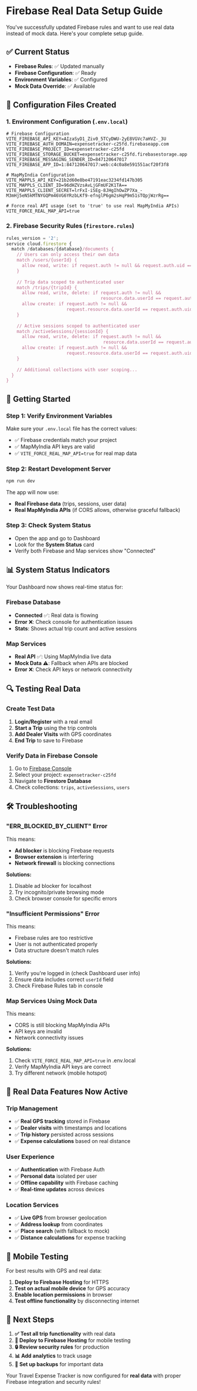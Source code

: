 # Firebase Real Data Setup Guide

You've successfully updated Firebase rules and want to use real data instead of mock data. Here's your complete setup guide.

## ✅ Current Status

- **Firebase Rules**: ✅ Updated manually
- **Firebase Configuration**: ✅ Ready
- **Environment Variables**: ✅ Configured
- **Mock Data Override**: ✅ Available

## 🔧 Configuration Files Created

### 1. **Environment Configuration** (`.env.local`)
```env
# Firebase Configuration
VITE_FIREBASE_API_KEY=AIzaSyD1_Ziv0_5TCyDWU-2yE8VGVc7aHVZ-_3U
VITE_FIREBASE_AUTH_DOMAIN=expensetracker-c25fd.firebaseapp.com
VITE_FIREBASE_PROJECT_ID=expensetracker-c25fd
VITE_FIREBASE_STORAGE_BUCKET=expensetracker-c25fd.firebasestorage.app
VITE_FIREBASE_MESSAGING_SENDER_ID=847120647017
VITE_FIREBASE_APP_ID=1:847120647017:web:c4c0a8e591551acf20f3f8

# MapMyIndia Configuration
VITE_MAPPLS_API_KEY=21b2d60e8be47191eac3234fd147b305
VITE_MAPPLS_CLIENT_ID=96dHZVzsAvLjGFmUF2K1TA==
VITE_MAPPLS_CLIENT_SECRET=lrFxI-iSEg-8JHgIhOwZP7Xa_-M3mHj5eN5kMTNYGQPm46VG6YRzbLKf9-efnglP6gm2sHqP9m51sTQpjWzrRg==

# Force real API usage (set to 'true' to use real MapMyIndia APIs)
VITE_FORCE_REAL_MAP_API=true
```

### 2. **Firebase Security Rules** (`firestore.rules`)
```javascript
rules_version = '2';
service cloud.firestore {
  match /databases/{database}/documents {
    // Users can only access their own data
    match /users/{userId} {
      allow read, write: if request.auth != null && request.auth.uid == userId;
    }
    
    // Trip data scoped to authenticated user
    match /trips/{tripId} {
      allow read, write, delete: if request.auth != null && 
                                    resource.data.userId == request.auth.uid;
      allow create: if request.auth != null && 
                       request.resource.data.userId == request.auth.uid;
    }
    
    // Active sessions scoped to authenticated user
    match /activeSessions/{sessionId} {
      allow read, write, delete: if request.auth != null && 
                                     resource.data.userId == request.auth.uid;
      allow create: if request.auth != null && 
                       request.resource.data.userId == request.auth.uid;
    }
    
    // Additional collections with user scoping...
  }
}
```

## 🚀 Getting Started

### Step 1: Verify Environment Variables
Make sure your `.env.local` file has the correct values:
- ✅ Firebase credentials match your project
- ✅ MapMyIndia API keys are valid  
- ✅ `VITE_FORCE_REAL_MAP_API=true` for real map data

### Step 2: Restart Development Server
```bash
npm run dev
```
The app will now use:
- **Real Firebase data** (trips, sessions, user data)
- **Real MapMyIndia APIs** (if CORS allows, otherwise graceful fallback)

### Step 3: Check System Status
- Open the app and go to Dashboard
- Look for the **System Status** card
- Verify both Firebase and Map services show "Connected"

## 📊 System Status Indicators

Your Dashboard now shows real-time status for:

### Firebase Database
- **Connected** ✅: Real data is flowing
- **Error** ❌: Check console for authentication issues
- **Stats**: Shows actual trip count and active sessions

### Map Services  
- **Real API** ✅: Using MapMyIndia live data
- **Mock Data** ⚠️: Fallback when APIs are blocked
- **Error** ❌: Check API keys or network connectivity

## 🔍 Testing Real Data

### Create Test Data
1. **Login/Register** with a real email
2. **Start a Trip** using the trip controls
3. **Add Dealer Visits** with GPS coordinates
4. **End Trip** to save to Firebase

### Verify Data in Firebase Console
1. Go to [Firebase Console](https://console.firebase.google.com/)
2. Select your project: `expensetracker-c25fd`
3. Navigate to **Firestore Database**
4. Check collections: `trips`, `activeSessions`, `users`

## 🛠 Troubleshooting

### "ERR_BLOCKED_BY_CLIENT" Error
This means:
- **Ad blocker** is blocking Firebase requests
- **Browser extension** is interfering  
- **Network firewall** is blocking connections

**Solutions:**
1. Disable ad blocker for localhost
2. Try incognito/private browsing mode
3. Check browser console for specific errors

### "Insufficient Permissions" Error
This means:
- Firebase rules are too restrictive
- User is not authenticated properly
- Data structure doesn't match rules

**Solutions:**
1. Verify you're logged in (check Dashboard user info)
2. Ensure data includes correct `userId` field
3. Check Firebase Rules tab in console

### Map Services Using Mock Data
This means:
- CORS is still blocking MapMyIndia APIs
- API keys are invalid
- Network connectivity issues

**Solutions:**
1. Check `VITE_FORCE_REAL_MAP_API=true` in .env.local
2. Verify MapMyIndia API keys are correct
3. Try different network (mobile hotspot)

## 🎯 Real Data Features Now Active

### Trip Management
- ✅ **Real GPS tracking** stored in Firebase
- ✅ **Dealer visits** with timestamps and locations  
- ✅ **Trip history** persisted across sessions
- ✅ **Expense calculations** based on real distance

### User Experience
- ✅ **Authentication** with Firebase Auth
- ✅ **Personal data** isolated per user
- ✅ **Offline capability** with Firebase caching
- ✅ **Real-time updates** across devices

### Location Services
- ✅ **Live GPS** from browser geolocation
- ✅ **Address lookup** from coordinates
- ✅ **Place search** (with fallback to mock)
- ✅ **Distance calculations** for expense tracking

## 📱 Mobile Testing

For best results with GPS and real data:
1. **Deploy to Firebase Hosting** for HTTPS
2. **Test on actual mobile device** for GPS accuracy
3. **Enable location permissions** in browser
4. **Test offline functionality** by disconnecting internet

## 🚀 Next Steps

1. **✅ Test all trip functionality** with real data
2. **📱 Deploy to Firebase Hosting** for mobile testing
3. **🔒 Review security rules** for production
4. **📊 Add analytics** to track usage
5. **🔄 Set up backups** for important data

Your Travel Expense Tracker is now configured for **real data** with proper Firebase integration and security rules!
